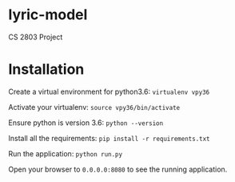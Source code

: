 # lyric-model
CS 2803 Project

# Installation
Create a virtual environment for python3.6: `virtualenv vpy36`

Activate your virtualenv: `source vpy36/bin/activate`

Ensure python is version 3.6: `python --version`

Install all the requirements: `pip install -r requirements.txt`

Run the application: `python run.py`

Open your browser to `0.0.0.0:8080` to see the running application.